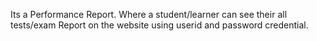 Its a Performance Report.
Where a student/learner can see their all tests/exam Report on the website using userid and password credential.
